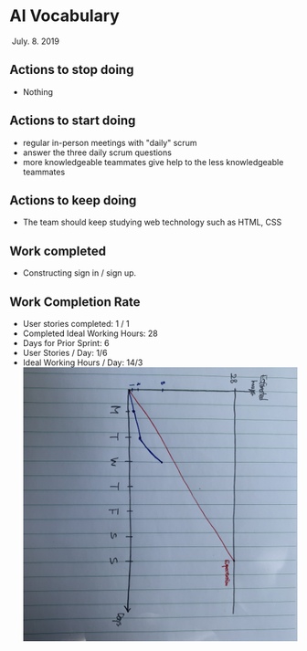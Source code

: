 # AI Vocabulary

​																										July. 8. 2019

## Actions to stop doing 

- Nothing 

## Actions to start doing

- regular in-person meetings with "daily" scrum
- answer the three daily scrum questions
- more knowledgeable teammates give help to the less knowledgeable teammates

## Actions to keep doing

- The team should keep studying web technology such as HTML, CSS

## Work completed 

- Constructing sign in / sign up.

## Work Completion Rate
- User stories completed: 1 / 1
- Completed Ideal Working Hours: 28
- Days for Prior Sprint: 6
- User Stories / Day: 1/6 
- Ideal Working Hours / Day: 14/3
![burnupChart](./burnup.jpg)
